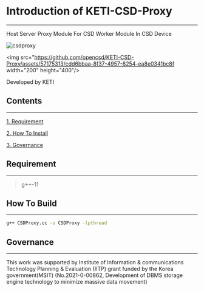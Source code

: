 # Introduction of KETI-CSD-Proxy
-------------

Host Server Proxy Module For CSD Worker Module In CSD Device

![csdproxy](https://github.com/opencsd/KETI-CSD-Proxy/assets/57175313/cdd6bbaa-8f37-4957-8254-ea8e0341bc8f)

<img src="https://github.com/opencsd/KETI-CSD-Proxy/assets/57175313/cdd6bbaa-8f37-4957-8254-ea8e0341bc8f  width="200" height="400"/>

Developed by KETI

## Contents
-------------
[1. Requirement](#requirement)

[2. How To Install](#How-To-Install)

[3. Governance](#governance)

## Requirement
-------------
> g++-11

## How To Build
-------------
```bash
g++ CSDProxy.cc -o CSDProxy -lpthread
```

## Governance
-------------
This work was supported by Institute of Information & communications Technology Planning & Evaluation (IITP) grant funded by the Korea government(MSIT) (No.2021-0-00862, Development of DBMS storage engine technology to minimize massive data movement)

